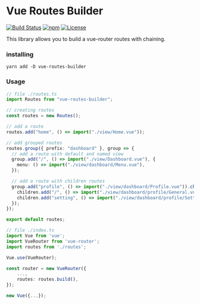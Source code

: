 # Vue Routes Builder

[![Build Status](https://travis-ci.org/bunnypro/vue-routes-builder.svg?branch=master)](https://travis-ci.org/bunnypro/vue-routes-builder)
[![npm](https://img.shields.io/npm/v/vue-routes-builder.svg)](https://www.npmjs.com/package/vue-routes-builder)
[![License](https://img.shields.io/:license-MIT-blue.svg)](https://github.com/bunnypro/vue-routes-builder/blob/master/license)

This library allows you to build a vue-router routes with chaining.

### installing

`yarn add -D vue-routes-builder`

### Usage

```ts
// file ./routes.ts
import Routes from "vue-routes-builder";

// creating routes
const routes = new Routes();

// add a route
routes.add("home", () => import("./view/Home.vue"));

// add grouped routes
routes.group({ prefix: "dashboard" }, group => {
  // add a route with default and named view
  group.add("/", () => import("./view/Dashboard.vue"), {
    menu: () => import("./view/dashboard/Menu.vue"),
  });

  // add a route with children routes
  group.add("profile", () => import("./view/dashboard/Profile.vue")).children(children => {
    children.add("/", () => import("./view/dashboard/profile/General.vue"));
    children.add("setting", () => import("./view/dashboard/profile/Setting.vue"));
  });
});

export default routes;
```

```ts
// file ./index.ts
import Vue from 'vue';
import VueRouter from 'vue-router';
import routes from './routes';

Vue.use(VueRouter);

const router = new VueRouter({
    ...,
    routes: routes.build(),
});

new Vue({...});
```
